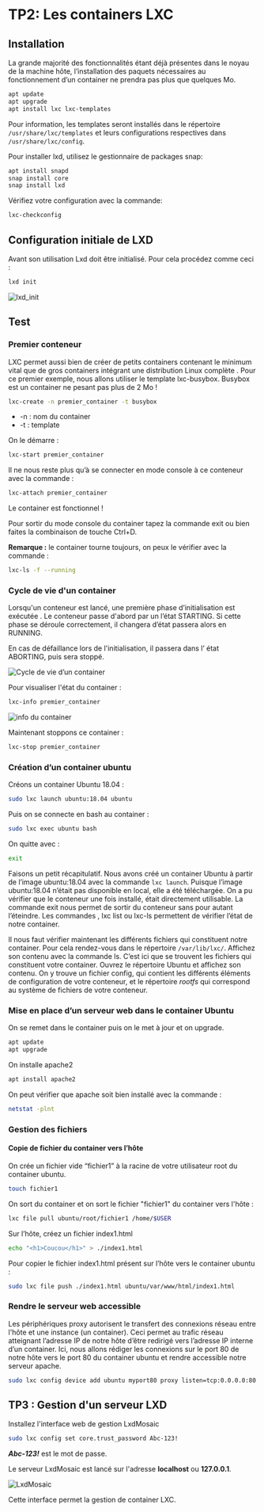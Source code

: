 # TP2: Les containers LXC

## Installation

La grande majorité des fonctionnalités étant déjà présentes dans le noyau de la machine hôte, l’installation des paquets nécessaires au fonctionnement d’un container  ne prendra pas plus que quelques Mo.

```bash
apt update
apt upgrade
apt install lxc lxc-templates
```

Pour information, les templates seront installés dans le répertoire  `/usr/share/lxc/templates` et leurs configurations respectives dans `/usr/share/lxc/config`.

Pour installer lxd, utilisez le gestionnaire de packages snap:

```bash
apt install snapd
snap install core
snap install lxd
```

Vérifiez votre configuration avec la commande:

```bash
lxc-checkconfig
```
## Configuration initiale de LXD

Avant son utilisation Lxd doit être initialisé. Pour cela procédez comme ceci :

```bash
lxd init
```

  ![lxd_init](assets/lxd_init.png)

## Test

### Premier conteneur

LXC permet aussi bien de créer de petits containers contenant le minimum vital que de gros containers intégrant une distribution Linux complète . Pour ce premier exemple, nous allons utiliser le template  lxc-busybox. Busybox est un container ne pesant pas plus de 2 Mo !

```bash
lxc-create -n premier_container -t busybox
```
- -n : nom du container
- -t : template

On le démarre :
```bash
lxc-start premier_container
```

Il ne nous reste plus qu’à se connecter en mode console à ce conteneur avec la commande :
```bash
lxc-attach premier_container
```

Le container est fonctionnel !

Pour sortir du mode console du container tapez la commande exit ou bien faites la combinaison de touche Ctrl+D.

**Remarque :**
le container tourne toujours, on peux le vérifier avec la commande :
```bash
lxc-ls -f --running
```

### Cycle de vie d'un container
Lorsqu'un conteneur est lancé, une première phase d’initialisation est exécutée . Le conteneur passe d'abord par un l’état STARTING. Si cette phase se déroule correctement, il changera d’état passera alors en RUNNING.

En cas de défaillance lors de l'initialisation, il passera dans l’ état ABORTING, puis sera stoppé.

  ![Cycle de vie d’un container](assets/vie.png)

Pour visualiser l'état du container :
```bash
lxc-info premier_container
```
  ![info du container](assets/info-container.png)

Maintenant stoppons ce container :
```bash
lxc-stop premier_container
```
### Création d’un container ubuntu

Créons un container Ubuntu 18.04 :

```bash
sudo lxc launch ubuntu:18.04 ubuntu
```

Puis on se connecte en bash au container :

```bash
sudo lxc exec ubuntu bash
```
On quitte avec :
```bash
exit
```
Faisons un petit récapitulatif. Nous avons créé un container Ubuntu à partir de l’image ubuntu:18.04 avec la commande `lxc launch`. Puisque l’image ubuntu:18.04  n’était pas disponible en local, elle a été téléchargée.  On a pu vérifier que le conteneur une fois installé, était directement utilisable. La commande exit nous permet de sortir du conteneur sans pour autant l’éteindre. Les commandes , lxc list ou lxc-ls permettent de vérifier l’état de notre container.

Il nous faut vérifier maintenant les différents fichiers qui constituent notre container. Pour cela rendez-vous dans le répertoire `/var/lib/lxc/`. Affichez son contenu avec la commande ls. C’est ici que se trouvent les fichiers qui constituent votre container. Ouvrez le répertoire Ubuntu et affichez son contenu. On y trouve un fichier config, qui contient les différents éléments de configuration de votre conteneur, et le répertoire *rootfs* qui correspond au système de fichiers de votre conteneur.

### Mise en place d’un serveur web dans le container Ubuntu

On se remet dans le container puis on le met à jour et on upgrade.
```bash
apt update
apt upgrade
```

On installe apache2
```bash
apt install apache2
```
On peut vérifier que apache soit bien installé avec la commande :
```bash
netstat -plnt
```

### Gestion des fichiers

#### Copie de fichier du container vers l’hôte

On crée un fichier vide “fichier1” à la racine de votre utilisateur root du container ubuntu.

```bash
touch fichier1
```
On sort du container et on sort le fichier "fichier1" du container vers l'hôte :
```bash
lxc file pull ubuntu/root/fichier1 /home/$USER
```
Sur l’hôte, créez un fichier index1.html
```bash
echo "<h1>Coucou</h1>" > ./index1.html
```

Pour copier le fichier index1.html présent sur l’hôte vers le container ubuntu :
```bash
sudo lxc file push ./index1.html ubuntu/var/www/html/index1.html
```
### Rendre le serveur web accessible
Les périphériques proxy autorisent le transfert des connexions réseau entre l'hôte et une instance (un container). Ceci permet au trafic réseau atteignant l’adresse IP de notre hôte d’être redirigé vers l’adresse IP interne d’un container.
Ici, nous allons rédiger les connexions sur le port 80 de notre hôte vers le port 80 du container ubuntu et rendre accessible notre serveur apache.

```bash
sudo lxc config device add ubuntu myport80 proxy listen=tcp:0.0.0.0:80 connect=tcp:127.0.0.1:80
```

## TP3 : Gestion d'un serveur LXD

Installez l'interface web de gestion LxdMosaic

```bash
sudo lxc config set core.trust_password Abc-123!
```
***Abc-123!*** est le mot de passe.

Le serveur LxdMosaic est lancé sur l'adresse **localhost** ou **127.0.0.1**.

  ![LxdMosaic](assets/LXdMosaic.png)

Cette interface permet la gestion de container LXC.
